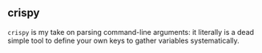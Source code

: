## crispy

`crispy` is my take on parsing command-line arguments: it literally is a dead simple tool to define your own keys to
gather variables systematically.
